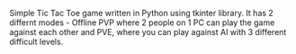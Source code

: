 Simple Tic Tac Toe game written in Python using tkinter library. 
It has 2 differnt modes - Offline PVP where 2 people on 1 PC can play the game against each other and PVE, where you can play against AI with 3 different difficult levels. 
